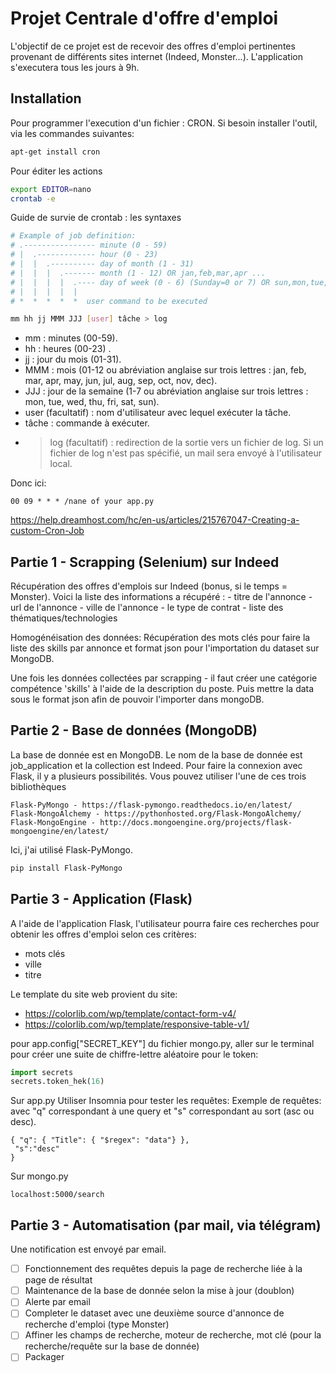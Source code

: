 # Projet Centrale d'offre d'emploi

L'objectif de ce projet est de recevoir des offres d'emploi pertinentes provenant de différents sites internet (Indeed, Monster...). L'application s'executera tous les jours à 9h.

## Installation

Pour programmer l'execution d'un fichier : CRON.
Si besoin installer l'outil, via les commandes suivantes:
```bash
apt-get install cron
```

Pour éditer les actions
```bash
export EDITOR=nano
crontab -e
```
Guide de survie de crontab : les syntaxes
```bash
# Example of job definition:
# .---------------- minute (0 - 59)
# |  .------------- hour (0 - 23)
# |  |  .---------- day of month (1 - 31)
# |  |  |  .------- month (1 - 12) OR jan,feb,mar,apr ...
# |  |  |  |  .---- day of week (0 - 6) (Sunday=0 or 7) OR sun,mon,tue,wed,thu,fri,sat
# |  |  |  |  |
# *  *  *  *  *  user command to be executed

mm hh jj MMM JJJ [user] tâche > log
```
-   mm : minutes (00-59).
-   hh : heures (00-23) .
-   jj : jour du mois (01-31).
-   MMM : mois (01-12 ou abréviation anglaise sur trois lettres : jan, feb, mar, apr, may, jun, jul, aug, sep, oct, nov, dec).
-   JJJ : jour de la semaine (1-7 ou abréviation anglaise sur trois lettres : mon, tue, wed, thu, fri, sat, sun).
-   user (facultatif) : nom d'utilisateur avec lequel exécuter la tâche.
-   tâche : commande à exécuter.
-   > log (facultatif) : redirection de la sortie vers un fichier de log. Si un fichier de log n'est pas spécifié, un mail sera envoyé à l'utilisateur local.

Donc ici:
```
00 09 * * * /nane of your app.py
```
https://help.dreamhost.com/hc/en-us/articles/215767047-Creating-a-custom-Cron-Job

## Partie 1 - Scrapping (Selenium) sur Indeed

Récupération des offres d'emplois sur Indeed (bonus, si le temps = Monster).
Voici la liste des informations a récupéré :
    - titre de l'annonce
    - url de l'annonce
    - ville de l'annonce
    - le type de contrat
    - liste des thématiques/technologies

Homogénéisation des données: Récupération des mots clés pour faire la liste des skills par annonce et format json pour l'importation du dataset sur MongoDB.

Une fois les données collectées par scrapping - il faut créer une catégorie compétence 'skills' à l'aide de la description du poste.
Puis mettre la data sous le format json afin de pouvoir l'importer dans mongoDB.

## Partie 2 - Base de données (MongoDB)
La base de donnée est en MongoDB.
Le nom de la base de donnée est job_application et la collection est Indeed.
Pour faire la connexion avec Flask, il y a plusieurs possibilités.
Vous pouvez utiliser l'une de ces trois bibliothèques

    Flask-PyMongo - https://flask-pymongo.readthedocs.io/en/latest/
    Flask-MongoAlchemy - https://pythonhosted.org/Flask-MongoAlchemy/
    Flask-MongoEngine - http://docs.mongoengine.org/projects/flask-mongoengine/en/latest/

Ici, j'ai utilisé Flask-PyMongo.

```bash
pip install Flask-PyMongo
```

## Partie 3 - Application (Flask)

A l'aide de l'application Flask, l'utilisateur pourra faire ces recherches pour obtenir les offres d'emploi selon ces critères:
 - mots clés
 - ville
 - titre

Le template du site web provient du site: 
- https://colorlib.com/wp/template/contact-form-v4/
- https://colorlib.com/wp/template/responsive-table-v1/

pour app.config["SECRET_KEY"] du fichier mongo.py, aller sur le terminal pour créer une suite de chiffre-lettre aléatoire pour le token:
```python
import secrets
secrets.token_hek(16)
```

Sur app.py
Utiliser Insomnia pour tester les requêtes:
Exemple de requêtes: avec "q" correspondant à une query et "s" correspondant au sort (asc ou desc).
```
{ "q": { "Title": { "$regex": "data"} },
 "s":"desc"
}
```

Sur mongo.py
```
localhost:5000/search
```

## Partie 3 - Automatisation (par mail, via télégram)

Une notification est envoyé par email.

- [ ] Fonctionnement des requêtes depuis la page de recherche liée à la page de résultat
- [ ] Maintenance de la base de donnée selon la mise à jour (doublon)
- [ ] Alerte par email
- [ ] Completer le dataset avec une deuxième source d'annonce de recherche d'emploi (type Monster)
- [ ] Affiner les champs de recherche, moteur de recherche, mot clé (pour la recherche/requête sur la base de donnée)
- [ ] Packager 